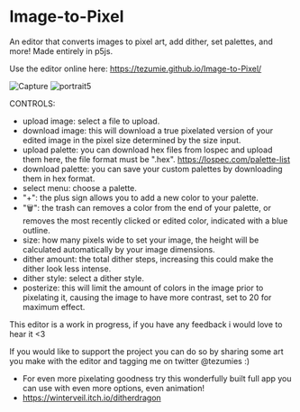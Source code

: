 # Image-to-Pixel
An editor that converts images to pixel art, add dither, set palettes, and more! Made entirely in p5js.

Use the editor online here: https://tezumie.github.io/Image-to-Pixel/

![Capture](https://github.com/Tezumie/Image-to-Pixel/assets/102488626/123e61bf-8a32-4cac-b10a-526fcebd0600)
![portrait5](https://github.com/Tezumie/Image-to-Pixel/assets/102488626/6c92e894-c8ae-4f34-8cd0-7eba2eae4d5c "This image was created with midjourney")


CONTROLS:
- upload image: select a file to upload.
- download image: this will download a true pixelated version of your edited image in the pixel size determined by the size input.
- upload palette: you can download hex files from lospec and upload them here, the file format must be ".hex". https://lospec.com/palette-list
- download palette: you can save your custom palettes by downloading them in hex format.
- select menu: choose a palette.
- "+": the plus sign allows you to add a new color to your palette.
- "🗑️": the trash can removes a color from the end of your palette, or removes the most recently clicked or edited color, indicated with a blue outline.
- size: how many pixels wide to set your image, the height will be calculated automatically by your image dimensions.
- dither amount: the total dither steps, increasing this could make the dither look less intense.
- dither style: select a dither style.
- posterize: this will limit the amount of colors in the image prior to pixelating it, causing the image to have more contrast, set to 20 for maximum effect.


This editor is a work in progress, if you have any feedback i would love to hear it <3  

If you would like to support the project you can do so by sharing some art you make with the editor and tagging me on twitter @tezumies :)  

- For even more pixelating goodness try this wonderfully built full app you can use with even more options, even animation!  
- https://winterveil.itch.io/ditherdragon
